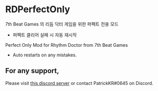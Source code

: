 # RDPerfectOnly

7th Beat Games 의 리듬 닥터 게임을 위한 퍼펙트 전용 모드

 - 퍼펙트 클리어 실패 시 자동 재시작

Perfect Only Mod for Rhythm Doctor from 7th Beat Games

 - Auto restarts on any mistakes.

## For any support,

Please visit [this discord server](https://discord.gg/vZXRKWXgZx) or contact PatrickKR#0645 on Discord.